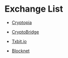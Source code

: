 # Exchange List

* [Cryptopia](https://www.cryptopia.co.nz/Exchange/?market=BWK_BTC)

* [CryptoBridge](https://wallet.crypto-bridge.org/market/BRIDGE.BWK_BRIDGE.BTC)

* [Txbit.io](https://www.txbit.io/)

* [Blocknet](https://www.blocknet.co/)

